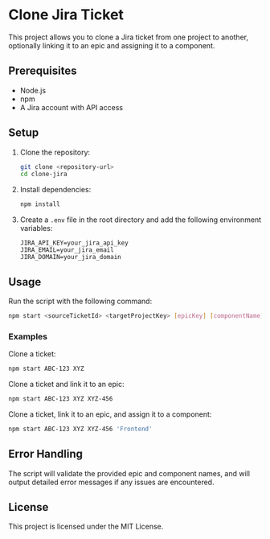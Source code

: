 # Clone Jira Ticket

This project allows you to clone a Jira ticket from one project to another, optionally linking it to an epic and assigning it to a component.

## Prerequisites

- Node.js
- npm
- A Jira account with API access

## Setup

1. Clone the repository:
    ```sh
    git clone <repository-url>
    cd clone-jira
    ```

2. Install dependencies:
    ```sh
    npm install
    ```

3. Create a `.env` file in the root directory and add the following environment variables:
    ```env
    JIRA_API_KEY=your_jira_api_key
    JIRA_EMAIL=your_jira_email
    JIRA_DOMAIN=your_jira_domain
    ```

## Usage

Run the script with the following command:
```sh
npm start <sourceTicketId> <targetProjectKey> [epicKey] [componentName]
```

### Examples

Clone a ticket:
```sh
npm start ABC-123 XYZ
```

Clone a ticket and link it to an epic:
```sh
npm start ABC-123 XYZ XYZ-456
```

Clone a ticket, link it to an epic, and assign it to a component:
```sh
npm start ABC-123 XYZ XYZ-456 'Frontend'
```

## Error Handling

The script will validate the provided epic and component names, and will output detailed error messages if any issues are encountered.

## License

This project is licensed under the MIT License.
